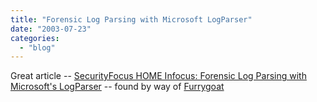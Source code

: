 ```yaml
---
title: "Forensic Log Parsing with Microsoft LogParser"
date: "2003-07-23"
categories: 
  - "blog"
---
```


Great article -- [SecurityFocus HOME Infocus: Forensic Log Parsing with Microsoft's LogParser](http://securityfocus.com/infocus/1712 "SecurityFocus HOME Infocus: Forensic Log Parsing with Microsoft's LogParser") -- found by way of [Furrygoat](http://www.furrygoat.com/archives/000516.html)
